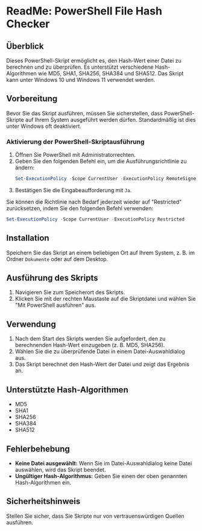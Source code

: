 # ReadMe: PowerShell File Hash Checker

## Überblick
Dieses PowerShell-Skript ermöglicht es, den Hash-Wert einer Datei zu berechnen und zu überprüfen. Es unterstützt verschiedene Hash-Algorithmen wie MD5, SHA1, SHA256, SHA384 und SHA512. Das Skript kann unter Windows 10 und Windows 11 verwendet werden.

## Vorbereitung
Bevor Sie das Skript ausführen, müssen Sie sicherstellen, dass PowerShell-Skripte auf Ihrem System ausgeführt werden dürfen. Standardmäßig ist dies unter Windows oft deaktiviert.

### Aktivierung der PowerShell-Skriptausführung
1. Öffnen Sie PowerShell mit Administratorrechten.
2. Geben Sie den folgenden Befehl ein, um die Ausführungsrichtlinie zu ändern:
   ```powershell
   Set-ExecutionPolicy -Scope CurrentUser -ExecutionPolicy RemoteSigned
   ```
3. Bestätigen Sie die Eingabeaufforderung mit `Ja`.

Sie können die Richtlinie nach Bedarf jederzeit wieder auf "Restricted" zurücksetzen, indem Sie den folgenden Befehl verwenden:
```powershell
Set-ExecutionPolicy -Scope CurrentUser -ExecutionPolicy Restricted
```

## Installation
Speichern Sie das Skript an einem beliebigen Ort auf Ihrem System, z. B. im Ordner `Dokumente` oder auf dem Desktop.

## Ausführung des Skripts
1. Navigieren Sie zum Speicherort des Skripts.
2. Klicken Sie mit der rechten Maustaste auf die Skriptdatei und wählen Sie "Mit PowerShell ausführen" aus.

## Verwendung
1. Nach dem Start des Skripts werden Sie aufgefordert, den zu berechnenden Hash-Wert einzugeben (z. B. MD5, SHA256).
2. Wählen Sie die zu überprüfende Datei in einem Datei-Auswahldialog aus.
3. Das Skript berechnet den Hash-Wert der Datei und zeigt das Ergebnis an.

## Unterstützte Hash-Algorithmen
- MD5
- SHA1
- SHA256
- SHA384
- SHA512

## Fehlerbehebung
- **Keine Datei ausgewählt:** Wenn Sie im Datei-Auswahldialog keine Datei auswählen, wird das Skript beendet.
- **Ungültiger Hash-Algorithmus:** Geben Sie einen der oben genannten Hash-Algorithmen ein.

## Sicherheitshinweis
Stellen Sie sicher, dass Sie Skripte nur von vertrauenswürdigen Quellen ausführen.

